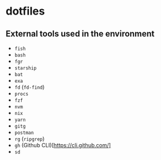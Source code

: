 # dotfiles

## External tools used in the environment

- `fish`
- `bash`
- `fgr`
- `starship`
- `bat`
- `exa`
- `fd` (`fd-find`)
- `procs`
- `fzf`
- `nvm`
- `nix`
- `yarn`
- `gitg`
- `postman`
- `rg` (`ripgrep`)
- `gh` (Github CLI)[https://cli.github.com/]
- `sd`

